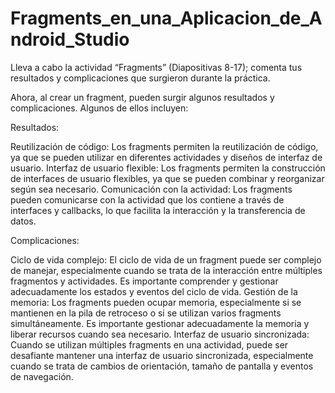 # Fragments_en_una_Aplicacion_de_Android_Studio
Lleva a cabo la actividad “Fragments” (Diapositivas 8-17); comenta tus resultados y complicaciones que surgieron durante la práctica.



Ahora, al crear un fragment, pueden surgir algunos resultados y complicaciones. Algunos de ellos incluyen:

Resultados:

Reutilización de código: Los fragments permiten la reutilización de código, ya que se pueden utilizar en diferentes actividades y diseños de interfaz de usuario.
Interfaz de usuario flexible: Los fragments permiten la construcción de interfaces de usuario flexibles, ya que se pueden combinar y reorganizar según sea necesario.
Comunicación con la actividad: Los fragments pueden comunicarse con la actividad que los contiene a través de interfaces y callbacks, lo que facilita la interacción y la transferencia de datos.

Complicaciones:

Ciclo de vida complejo: El ciclo de vida de un fragment puede ser complejo de manejar, especialmente cuando se trata de la interacción entre múltiples fragmentos y actividades. Es importante comprender y gestionar adecuadamente los estados y eventos del ciclo de vida.
Gestión de la memoria: Los fragments pueden ocupar memoria, especialmente si se mantienen en la pila de retroceso o si se utilizan varios fragments simultáneamente. Es importante gestionar adecuadamente la memoria y liberar recursos cuando sea necesario.
Interfaz de usuario sincronizada: Cuando se utilizan múltiples fragments en una actividad, puede ser desafiante mantener una interfaz de usuario sincronizada, especialmente cuando se trata de cambios de orientación, tamaño de pantalla y eventos de navegación.

